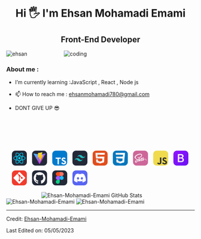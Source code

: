 <h1 align="center">Hi 🖐 I'm Ehsan Mohamadi Emami</h1> 
<h2 align="center">Front-End Developer</h2> 
 
<img align="right" alt="coding" width="350" src="https://cdn.dribbble.com/users/118246/screenshots/5343519/wifi.gif">  
 
<p align="left"> <img src="https://komarev.com/ghpvc/?username=Ehsan-Mohamadi-Emami&label=Profile%20views&color=0e75b6&style=flat" alt="ehsan" /> </p> 
<h3> About me :</h3>  
 
-  I’m currently learning :JavaScript ,  React , Node js 
 
- 📫 How to reach me : ehsanmohamadi780@gmail.com 
 
- DONT GIVE UP 😎 
 
<br>
<p align="left" style="margin:10px; margin-top:70px">
<code><img height="40" style="margin:5px;" src="https://github.com/tandpfun/skill-icons/blob/main/icons/React-Dark.svg?raw=true"></code>
<code><img height="40" style="margin:5px;" src="https://github.com/tandpfun/skill-icons/blob/main/icons/Vite-Dark.svg?raw=true"></code>
<code><img height="40" style="margin:5px;" src="https://github.com/tandpfun/skill-icons/blob/main/icons/TypeScript.svg?raw=true"></code>
<code><img height="40" style="margin:5px;" src="https://github.com/tandpfun/skill-icons/blob/main/icons/TailwindCSS-Dark.svg?raw=true"></code>
<code><img height="40" style="margin:5px;" src="https://github.com/tandpfun/skill-icons/blob/main/icons/HTML.svg?raw=true"></code>
<code><img height="40" style="margin:5px;" src="https://github.com/tandpfun/skill-icons/blob/main/icons/CSS.svg?raw=true"></code>
<code><img height="40" style="margin:5px;" src="https://github.com/tandpfun/skill-icons/blob/main/icons/Sass.svg?raw=true"></code>
<code><img height="40" style="margin:5px;" src="https://github.com/tandpfun/skill-icons/blob/main/icons/JavaScript.svg?raw=true"></code>
<code><img height="40" style="margin:5px;" src="https://github.com/tandpfun/skill-icons/blob/main/icons/Bootstrap.svg?raw=true"></code>
<code><img height="40" style="margin:5px;" src="https://github.com/tandpfun/skill-icons/blob/main/icons/Git.svg?raw=true"></code>
<code><img height="40" style="margin:5px;" src="https://github.com/tandpfun/skill-icons/blob/main/icons/Github-Dark.svg?raw=true"></code>
 <code><img height="40" style="margin:5px;" src="https://github.com/tandpfun/skill-icons/blob/main/icons/Figma-Dark.svg?raw=true"></code>
<code><img height="40" style="margin:5px;" src="https://github.com/tandpfun/skill-icons/blob/main/icons/Discord.svg?raw=true"></code>
</p>



<img align="right" width="410" src="https://github-readme-stats.vercel.app/api?username=Ehsan-Mohamadi-Emami&show_icons=true&hide_border=true&count_private=true&theme=shades-of-purple&icon_color=fad000" alt="Ehsan-Mohamadi-Emami GitHub Stats">
<img width="410" src="https://github-readme-streak-stats.herokuapp.com/?user=Ehsan-Mohamadi-Emami&count_private=true&theme=radical" alt="Ehsan-Mohamadi-Emami" />
<img width="1000" src="https://github-readme-stats.vercel.app/api/top-langs/?username=Ehsan-Mohamadi-Emami&layout=compact&theme=radical" alt="Ehsan-Mohamadi-Emami" />

-------------------------------------------------
Credit: [Ehsan-Mohamadi-Emami](https://github.com/Ehsan-Mohamadi-Emami)

Last Edited on: 05/05/2023
